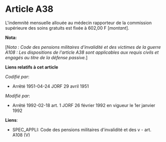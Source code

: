 # Article A38

L'indemnité mensuelle allouée au médecin rapporteur de la commission supérieure des soins gratuits est fixée à 602,00 F
[*montant*].

**Nota:**

[*Nota : Code des pensions militaires d'invalidité et des victimes de la guerre A108 : Les dispositions de l'article A38 sont
applicables aux requis civils et engagés au titre de la défense passive.*]

**Liens relatifs à cet article**

_Codifié par_:

  - Arrêté 1951-04-24 JORF 29 avril 1951

_Modifié par_:

  - Arrêté 1992-02-18 art. 1 JORF 26 février 1992 en vigueur le 1er janvier 1992

**Liens**:

  - SPEC_APPLI: Code des pensions militaires d'invalidité et des v - art. A108 (V)
